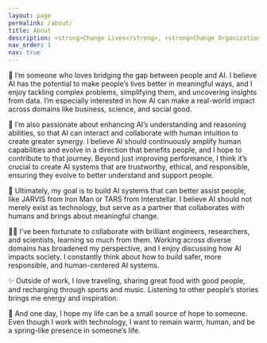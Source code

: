 ```yaml
---
layout: page
permalink: /about/
title: About
description: <strong>Change Lives</strong>, <strong>Change Organizations</strong>, <strong>Change the World</strong><br>Driving Innovation through Collaboration, Sharing, and Documentation
nav_order: 1
nav: true
---
```


🌉 I’m someone who loves bridging the gap between people and AI. I believe AI has the potential to make people’s lives better in meaningful ways, and I enjoy tackling complex problems, simplifying them, and uncovering insights from data. I’m especially interested in how AI can make a real-world impact across domains like business, science, and social good.

🧠 I’m also passionate about enhancing AI’s understanding and reasoning abilities, so that AI can interact and collaborate with human intuition to create greater synergy. I believe AI should continuously amplify human capabilities and evolve in a direction that benefits people, and I hope to contribute to that journey. Beyond just improving performance, I think it’s crucial to create AI systems that are trustworthy, ethical, and responsible, ensuring they evolve to better understand and support people.

🚀 Ultimately, my goal is to build AI systems that can better assist people, like JARVIS from Iron Man or TARS from Interstellar. I believe AI should not merely exist as technology, but serve as a partner that collaborates with humans and brings about meaningful change.

🧑‍🔬 I’ve been fortunate to collaborate with brilliant engineers, researchers, and scientists, learning so much from them. Working across diverse domains has broadened my perspective, and I enjoy discussing how AI impacts society. I constantly think about how to build safer, more responsible, and human-centered AI systems.

✨ Outside of work, I love traveling, sharing great food with good people, and recharging through sports and music. Listening to other people’s stories brings me energy and inspiration.

🌸 And one day, I hope my life can be a small source of hope to someone. Even though I work with technology, I want to remain warm, human, and be a spring-like presence in someone’s life.
